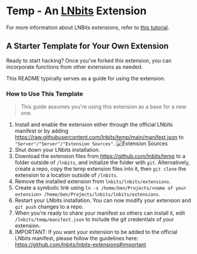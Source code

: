 # Temp - An [LNbits](https://github.com/lnbits/lnbits) Extension

For more information about LNBits extensions, refer to [this tutorial](https://github.com/lnbits/lnbits/wiki/LNbits-Extensions).

## A Starter Template for Your Own Extension

Ready to start hacking? Once you've forked this extension, you can incorporate functions from other extensions as needed. 

This README typically serves as a guide for using the extension.

### How to Use This Template
> This guide assumes you're using this extension as a base for a new one.

1. Install and enable the extension either through the official LNbits manifest or by adding https://raw.githubusercontent.com/lnbits/temp/main/manifest.json to `"Server"/"Server"/"Extension Sources"`. ![Extension Sources](https://i.imgur.com/MUGwAU3.png)
2. Shut down your LNbits installation.
3. Download the extension files from https://github.com/lnbits/temp to a folder outside of `/lnbits`, and initialize the folder with `git`. Alternatively, create a repo, copy the temp extension files into it, then `git clone` the extension to a location outside of `/lnbits`. 
4. Remove the installed extension from `lnbits/lnbits/extensions`.
5. Create a symbolic link using `ln -s /home/ben/Projects/<name of your extension> /home/ben/Projects/lnbits/lnbits/extensions`.
6. Restart your LNbits installation. You can now modify your extension and `git push` changes to a repo.
7. When you're ready to share your manifest so others can install it, edit `/lnbits/temp/manifest.json` to include the git credentials of your extension.
8. IMPORTANT: If you want your extension to be added to the official LNbits manifest, please follow the guidelines here: https://github.com/lnbits/lnbits-extensions#important